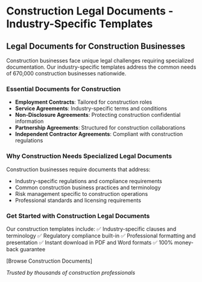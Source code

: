 # Construction Legal Documents - Industry-Specific Templates

## Legal Documents for Construction Businesses

Construction businesses face unique legal challenges requiring specialized documentation. Our industry-specific templates address the common needs of 670,000 construction businesses nationwide.

### Essential Documents for Construction

- **Employment Contracts**: Tailored for construction roles
- **Service Agreements**: Industry-specific terms and conditions
- **Non-Disclosure Agreements**: Protecting construction confidential information
- **Partnership Agreements**: Structured for construction collaborations
- **Independent Contractor Agreements**: Compliant with construction regulations

### Why Construction Needs Specialized Legal Documents

Construction businesses require documents that address:

- Industry-specific regulations and compliance requirements
- Common construction business practices and terminology
- Risk management specific to construction operations
- Professional standards and licensing requirements

### Get Started with Construction Legal Documents

Our construction templates include:
✅ Industry-specific clauses and terminology
✅ Regulatory compliance built-in
✅ Professional formatting and presentation
✅ Instant download in PDF and Word formats
✅ 100% money-back guarantee

[Browse Construction Documents]

_Trusted by thousands of construction professionals_
